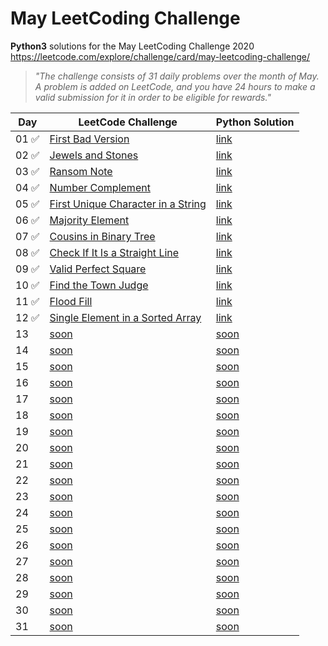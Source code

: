 # May LeetCoding Challenge
**Python3** solutions for the May LeetCoding Challenge 2020  
https://leetcode.com/explore/challenge/card/may-leetcoding-challenge/  

> *"The challenge consists of 31 daily problems over the month of May. A problem is added on LeetCode, and you have 24 hours to make a valid submission for it in order to be eligible for rewards."*  


 Day  | LeetCode Challenge | Python Solution |
----- |----------| ---------|
01 ✅ | [First Bad Version](https://leetcode.com/explore/challenge/card/may-leetcoding-challenge/534/week-1-may-1st-may-7th/3316/) | [link](https://github.com/vintonic/MayLeetCodingChallenge/blob/master/Challenges/firstbadversion.py)
02 ✅ | [Jewels and Stones](https://leetcode.com/explore/featured/card/may-leetcoding-challenge/534/week-1-may-1st-may-7th/3317/) | [link](https://github.com/vintonic/MayLeetCodingChallenge/blob/master/Challenges/jewelsandstones.py)
03 ✅ | [Ransom Note](https://leetcode.com/explore/challenge/card/may-leetcoding-challenge/534/week-1-may-1st-may-7th/3318/) | [link](https://github.com/vintonic/MayLeetCodingChallenge/blob/master/Challenges/ransomnote.py)
04 ✅ | [Number Complement](https://leetcode.com/explore/challenge/card/may-leetcoding-challenge/534/week-1-may-1st-may-7th/3319/) | [link](https://github.com/vintonic/MayLeetCodingChallenge/blob/master/Challenges/numbercomplement.py)
05 ✅ | [First Unique Character in a String](https://leetcode.com/explore/challenge/card/may-leetcoding-challenge/534/week-1-may-1st-may-7th/3320/) | [link](https://github.com/vintonic/MayLeetCodingChallenge/blob/master/Challenges/firstuniquecharacter.py)
06 ✅ | [Majority Element](https://leetcode.com/explore/challenge/card/may-leetcoding-challenge/534/week-1-may-1st-may-7th/3321/) | [link](https://github.com/vintonic/MayLeetCodingChallenge/blob/master/Challenges/majorityelement.py)
07 ✅ | [Cousins in Binary Tree](https://leetcode.com/explore/challenge/card/may-leetcoding-challenge/534/week-1-may-1st-may-7th/3322) | [link](https://github.com/vintonic/MayLeetCodingChallenge/blob/master/Challenges/cousinsinbinarytree.py)
08 ✅ | [Check If It Is a Straight Line](https://leetcode.com/explore/challenge/card/may-leetcoding-challenge/535/week-2-may-8th-may-14th/3323/) | [link](https://github.com/vintonic/MayLeetCodingChallenge/blob/master/Challenges/checkstraightline.py)
09 ✅ | [Valid Perfect Square](https://leetcode.com/explore/challenge/card/may-leetcoding-challenge/535/week-2-may-8th-may-14th/3324/) | [link](https://github.com/vintonic/MayLeetCodingChallenge/blob/master/Challenges/validperfectsquare.py)
10 ✅ | [Find the Town Judge](https://leetcode.com/explore/challenge/card/may-leetcoding-challenge/535/week-2-may-8th-may-14th/3325) | [link](https://github.com/vintonic/MayLeetCodingChallenge/blob/master/Challenges/findthetownjudge.py)
11 ✅ | [Flood Fill](https://leetcode.com/explore/featured/card/may-leetcoding-challenge/535/week-2-may-8th-may-14th/3326/) | [link](https://github.com/vintonic/MayLeetCodingChallenge/blob/master/Challenges/floodfill.py)
12 ✅ | [Single Element in a Sorted Array](https://leetcode.com/explore/challenge/card/may-leetcoding-challenge/535/week-2-may-8th-may-14th/3327/) | [link](https://github.com/vintonic/MayLeetCodingChallenge/blob/master/Challenges/singleelementinasortedarray.py)
13 | [soon](#) | [soon](#)
14 | [soon](#) | [soon](#)
15 | [soon](#) | [soon](#)
16 | [soon](#) | [soon](#)
17 | [soon](#) | [soon](#)
18 | [soon](#) | [soon](#)
19 | [soon](#) | [soon](#)
20 | [soon](#) | [soon](#)
21 | [soon](#) | [soon](#)
22 | [soon](#) | [soon](#)
23 | [soon](#) | [soon](#)
24 | [soon](#) | [soon](#)
25 | [soon](#) | [soon](#)
26 | [soon](#) | [soon](#)
27 | [soon](#) | [soon](#)
28 | [soon](#) | [soon](#)
29 | [soon](#) | [soon](#)
30 | [soon](#) | [soon](#)
31 | [soon](#) | [soon](#)
